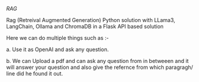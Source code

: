 *RAG*

Rag (Retreival Augmented Generation) Python solution with LLama3, LangChain, Ollama and ChromaDB in a Flask API based solution

Here we can do multiple things such as :-
  
  a. Use it as OpenAI and ask any question.

  b. We can Upload a pdf and can ask any question from in betweeen and it will answer your question and also give the refernce from which paragragh/ line did he found it out.
